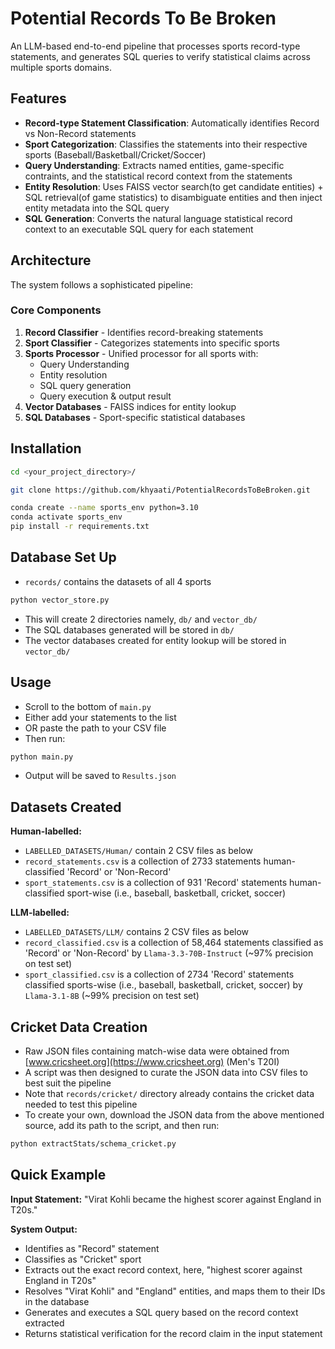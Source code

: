 # Potential Records To Be Broken

An LLM-based end-to-end pipeline that processes sports record-type statements, and generates SQL queries to verify statistical claims across multiple sports domains.

## Features

- **Record-type Statement Classification**: Automatically identifies Record vs Non-Record statements
- **Sport Categorization**: Classifies the statements into their respective sports (Baseball/Basketball/Cricket/Soccer)
- **Query Understanding**: Extracts named entities, game-specific contraints, and the statistical record context from the statements
- **Entity Resolution**: Uses FAISS vector search(to get candidate entities) + SQL retrieval(of game statistics) to disambiguate entities and then inject entity metadata into the SQL query
- **SQL Generation**: Converts the natural language statistical record context to an executable SQL query for each statement

## Architecture

The system follows a sophisticated pipeline:

### Core Components

1. **Record Classifier** - Identifies record-breaking statements
2. **Sport Classifier** - Categorizes statements into specific sports
3. **Sports Processor** - Unified processor for all sports with:
   - Query Understanding
   - Entity resolution
   - SQL query generation
   - Query execution & output result
4. **Vector Databases** - FAISS indices for entity lookup
5. **SQL Databases** - Sport-specific statistical databases

## Installation

```bash
cd <your_project_directory>/
```

```bash
git clone https://github.com/khyaati/PotentialRecordsToBeBroken.git
```

```bash
conda create --name sports_env python=3.10
conda activate sports_env 
pip install -r requirements.txt
```

## Database Set Up

- `records/` contains the datasets of all 4 sports

```bash
python vector_store.py
```

- This will create 2 directories namely, `db/` and `vector_db/`
- The SQL databases generated will be stored in `db/`
- The vector databases created for entity lookup will be stored in `vector_db/`

## Usage

- Scroll to the bottom of `main.py`
- Either add your statements to the list
- OR paste the path to your CSV file
- Then run:

```bash
python main.py
```

- Output will be saved to `Results.json`

## Datasets Created

**Human-labelled:**

- `LABELLED_DATASETS/Human/` contain 2 CSV files as below
- `record_statements.csv` is a collection of 2733 statements human-classified 'Record' or 'Non-Record'
- `sport_statements.csv` is a collection of 931 'Record' statements human-classified sport-wise (i.e., baseball, basketball, cricket, soccer)

**LLM-labelled:**

- `LABELLED_DATASETS/LLM/` contains 2 CSV files as below
- `record_classified.csv` is a collection of 58,464 statements classified as 'Record' or 'Non-Record' by `Llama-3.3-70B-Instruct` (~97% precision on test set)
- `sport_classified.csv` is a collection of 2734 'Record' statements classified sports-wise (i.e., baseball, basketball, cricket, soccer) by `Llama-3.1-8B` (~99% precision on test set)

## Cricket Data Creation

- Raw JSON files containing match-wise data were obtained from [www.cricsheet.org](https://www.cricsheet.org)
(Men's T20I)
- A script was then designed to curate the JSON data into CSV files to best suit the pipeline
- Note that `records/cricket/` directory already contains the cricket data needed to test this pipeline
- To create your own, download the JSON data from the above mentioned source, add its path to the script, and then run:

```bash
python extractStats/schema_cricket.py
```

## Quick Example

**Input Statement:**
"Virat Kohli became the highest scorer against England in T20s."

**System Output:**

- Identifies as "Record" statement
- Classifies as "Cricket" sport
- Extracts out the exact record context, here, "highest scorer against England in T20s"  
- Resolves "Virat Kohli" and "England" entities, and maps them to their IDs in the database
- Generates and executes a SQL query based on the record context extracted
- Returns statistical verification for the record claim in the input statement
